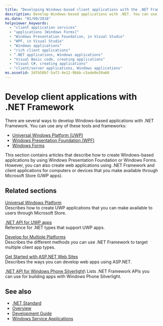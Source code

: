 ```yaml
---
title: "Developing Windows-based client applications with the .NET Framework"
description: Develop Windows-based applications with .NET. You can use Universal Windows Platform (UWP), Windows Presentation Foundation (WPF), or Windows Forms.
ms.date: "01/09/2018"
helpviewer_keywords: 
  - "client application services"
  - "applications [Windows Forms]"
  - "Windows Presentation Foundation, in Visual Studio"
  - "WPF, in Visual Studio"
  - "Windows applications"
  - "rich client applications"
  - ".NET applications, Windows applications"
  - "Visual Basic code, creating applications"
  - "Visual C#, creating applications"
  - "client/server applications, Windows applications"
ms.assetid: 2dfb50b7-5af2-4e12-9bbb-c5ade0e39a68
---
```

# Develop client applications with .NET Framework

There are several ways to develop Windows-based applications with .NET Framework. You can use any of these tools and frameworks:

- [Universal Windows Platform (UWP)](/windows/uwp/)
- [Windows Presentation Foundation (WPF)](./wpf/index.md)
- [Windows Forms](./winforms/index.md)

This section contains articles that describe how to create Windows-based applications by using Windows Presentation Foundation or Windows Forms. However, you can also create web applications using .NET Framework and client applications for computers or devices that you make available through Microsoft Store (UWP apps).

## Related sections

[Universal Windows Platform](/windows/uwp/)\
Describes how to create UWP applications that you can make available to users through Microsoft Store.

[.NET API for UWP apps](/dotnet/api/index?view=dotnet-uwp-10.0)\
Reference for .NET types that support UWP apps.
  
[Develop for Multiple Platforms](../standard/cross-platform/index.md)\
Describes the different methods you can use .NET Framework to target multiple client app types.

[Get Started with ASP.NET Web Sites](https://dotnet.microsoft.com/apps/aspnet/web-apps)\
Describes the ways you can develop web apps using ASP.NET.

[.NET API for Windows Phone Silverlight](https://docs.microsoft.com/previous-versions/windows/apps/jj207211\(v=vs.105\))\
Lists .NET Framework APIs you can use for building apps with Windows Phone Silverlight.

## See also

- [.NET Standard](../standard/net-standard.md)
- [Overview](./get-started/overview.md)
- [Development Guide](./development-guide.md)
- [Windows Service Applications](./windows-services/index.md)

